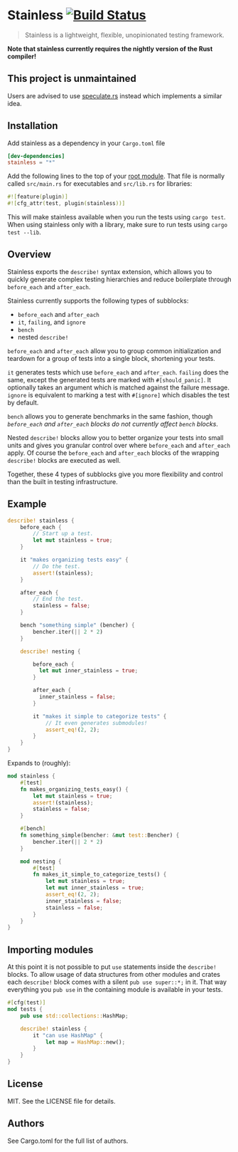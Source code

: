 # Stainless [![Build Status](https://travis-ci.org/reem/stainless.svg?branch=master)](https://travis-ci.org/reem/stainless)

> Stainless is a lightweight, flexible, unopinionated testing framework.

**Note that stainless currently requires the nightly version of the Rust compiler!**

## This project is unmaintained

Users are advised to use [speculate.rs](https://github.com/utkarshkukreti/speculate.rs) instead which implements a similar idea.

## Installation

Add stainless as a dependency in your `Cargo.toml` file
``` toml
[dev-dependencies]
stainless = "*"
```

Add the following lines to the top of your
[root module](https://doc.rust-lang.org/book/crates-and-modules.html).
That file is normally called `src/main.rs` for executables and
`src/lib.rs` for libraries:

``` rust
#![feature(plugin)]
#![cfg_attr(test, plugin(stainless))]
```

This will make stainless available when you run the tests using `cargo
test`. 
When using stainless only with a library, make sure to run tests using
`cargo test --lib`.

## Overview

Stainless exports the `describe!` syntax extension, which allows you
to quickly generate complex testing hierarchies and reduce boilerplate
through `before_each` and `after_each`.

Stainless currently supports the following types of subblocks:
 - `before_each` and `after_each`
 - `it`, `failing`, and `ignore`
 - `bench`
 - nested `describe!`

`before_each` and `after_each` allow you to group common
initialization and teardown for a group of tests into a single block,
shortening your tests.

`it` generates tests which use `before_each` and `after_each`.
`failing` does the same, except the generated tests are marked with
`#[should_panic]`. It optionally takes an argument which is matched against the
failure message. `ignore` is equivalent to marking a test with `#[ignore]` which
disables the test by default.

`bench` allows you to generate benchmarks in the same fashion, though
*`before_each` and `after_each` blocks do not currently affect `bench`
blocks*.

Nested `describe!` blocks allow you to better organize your tests into
small units and gives you granular control over where `before_each`
and `after_each` apply. Of course the `before_each` and `after_each`
blocks of the wrapping `describe!` blocks are executed as well.

Together, these 4 types of subblocks give you more flexibility and
control than the built in testing infrastructure.

## Example

```rust
describe! stainless {
    before_each {
        // Start up a test.
        let mut stainless = true;
    }

    it "makes organizing tests easy" {
        // Do the test.
        assert!(stainless);
    }

    after_each {
        // End the test.
        stainless = false;
    }

    bench "something simple" (bencher) {
        bencher.iter(|| 2 * 2)
    }

    describe! nesting {

        before_each {
          let mut inner_stainless = true;
        }

        after_each {
          inner_stainless = false;
        }

        it "makes it simple to categorize tests" {
            // It even generates submodules!
            assert_eq!(2, 2);
        }
    }
}
```

Expands to (roughly):

```rust
mod stainless {
    #[test]
    fn makes_organizing_tests_easy() {
        let mut stainless = true;
        assert!(stainless);
        stainless = false;
    }

    #[bench]
    fn something_simple(bencher: &mut test::Bencher) {
        bencher.iter(|| 2 * 2)
    }

    mod nesting {
        #[test]
        fn makes_it_simple_to_categorize_tests() {
            let mut stainless = true;
            let mut inner_stainless = true;
            assert_eq!(2, 2);
            inner_stainless = false;
            stainless = false;
        }
    }
}
```

## Importing modules

At this point it is not possible to put `use` statements inside the
`describe!` blocks. To allow usage of data structures from other
modules and crates each `describe!` block comes with a silent `pub use
super::*;` in it. That way everything you `pub use` in the containing
module is available in your tests.

```rust
#[cfg(test)]
mod tests {
    pub use std::collections::HashMap;

    describe! stainless {
        it "can use HashMap" {
            let map = HashMap::new();
        }
    }
}
```

## License

MIT. See the LICENSE file for details.

## Authors

See Cargo.toml for the full list of authors.
